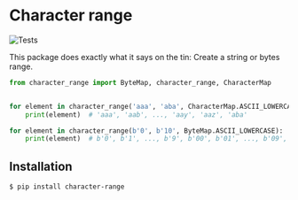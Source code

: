 # Character range

![Tests][1]


This package does exactly what it says on the tin:
Create a string or bytes range.

```python
from character_range import ByteMap, character_range, CharacterMap


for element in character_range('aaa', 'aba', CharacterMap.ASCII_LOWERCASE):
    print(element)  # 'aaa', 'aab', ..., 'aay', 'aaz', 'aba'

for element in character_range(b'0', b'10', ByteMap.ASCII_LOWERCASE):
    print(element)  # b'0', b'1', ..., b'9', b'00', b'01', ..., b'09', b'10'
```

## Installation

```shell
$ pip install character-range
```


  [1]: https://github.com/InSyncWithFoo/character-range/actions/workflows/tests.yaml/badge.svg
